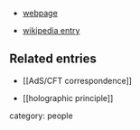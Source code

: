 
* [webpage](http://www.sns.ias.edu/~malda/)

* [wikipedia entry](http://en.wikipedia.org/wiki/Juan_Mart%C3%ADn_Maldacena)

## Related entries

* [[AdS/CFT correspondence]]

* [[holographic principle]]

category: people